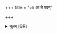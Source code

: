 +++
title = "०४ आ ते पदम्"

+++
<details><summary>मूलम् (GR)</summary>

आ ते पदं पदेनादिष्य्  
आ ते मनसा मनः ।  
प्रत्यञ्चम् अग्रभं त्वा-  
-अश्वम् इवाश्वाभिधान्या ॥
</details>